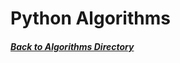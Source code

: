 # Python Algorithms
##### [Back to Algorithms Directory](https://github.com/ChristianPari/Algorithms-Directory)
